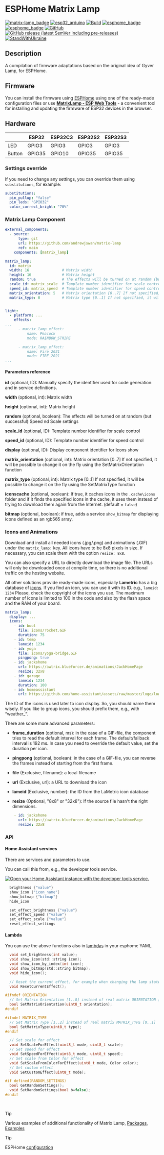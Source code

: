 # ESPHome Matrix Lamp
[![matrix-lamp_badge](https://img.shields.io/static/v1?label=Matrix&message=Lamp&color=orange&logo=lighthouse&logoColor=white)](https://github.com/andrewjswan/esphome-components/)
[![esp32_arduino](https://img.shields.io/badge/ESP32-Arduino-darkcyan.svg)](https://esphome.io/)
[![Build](https://github.com/andrewjswan/matrix-lamp/actions/workflows/build.yaml/badge.svg)](https://github.com/andrewjswan/matrix-lamp/actions/workflows/build.yaml)
[![esphome_badge](https://img.shields.io/static/v1?label=ESPHome&message=Components&color=blue&logo=esphome)](https://github.com/andrewjswan/esphome-components/)
[![esphome_badge](https://img.shields.io/static/v1?label=ESPHome&message=Config&color=blue&logo=esphome)](https://esphome.io/)
[![GitHub](https://img.shields.io/github/license/andrewjswan/matrix-lamp?color=blue)](https://github.com/andrewjswan/matrix-lamp/blob/main/LICENSE)
[![GitHub release (latest SemVer including pre-releases)](https://img.shields.io/github/v/release/andrewjswan/matrix-lamp?include_prereleases)](https://github.com/andrewjswan/matrix-lamp/releases)
[![StandWithUkraine](https://raw.githubusercontent.com/vshymanskyy/StandWithUkraine/main/badges/StandWithUkraine.svg)](https://github.com/vshymanskyy/StandWithUkraine/blob/main/docs/README.md)

## Description
A compilation of firmware adaptations based on the original idea of Gyver Lamp, for ESPHome.

## Firmware
You can install the firmware using [ESPHome](https://esphome.io/) using one of the ready-made configuration files or use [**MatrixLamp - ESP Web Tools**](https://andrewjswan.github.io/matrix-lamp/) - a convenient tool for installing and updating the firmware of ESP32 devices in the browser.

## Hardware
|       |ESP32  |ESP32C3 |ESP32S2 | ESP32S3 | 
|-------|-------|--------|--------|---------|
|LED    |GPIO3  |GPIO3   |GPIO3   |GPIO3    |
|Button |GPIO35 |GPIO10  |GPIO35  |GPIO35   |

### Settings override

If you need to change any settings, you can override them using `substitutions`, for example:
```Yaml
substitutions:
  pin_pullup: "false"
  pin_leds: "GPIO32"
  color_correct_bright: "70%"
```

### Matrix Lamp Component
```Yaml
external_components:
  - source:
      type: git
      url: https://github.com/andrewjswan/matrix-lamp
      ref: main
    components: [matrix_lamp]

matrix_lamp:
  id: matrix
  width: 16               # Matrix width
  height: 16              # Matrix height
  random: true            # The effects will be turned on at random (but successful) Speed ​nd Scale settings
  scale_id: matrix_scale  # Template number identifier for scale control
  speed_id: matrix_speed  # Template number identifier for speed control
  matrix_orientation: 5   # Matrix orientation [0..7] If not specified, it will be possible to change it on the fly using the SetMatrixOrientation function
  matrix_type: 0          # Matrix type [0..1] If not specified, it will be possible to change it on the fly using the SetMatrixType function


light:
  - platform: ...
    effects:
...
      - matrix_lamp_effect:
          name: Peacock
          mode: RAINBOW_STRIPE

      - matrix_lamp_effect:
          name: Fire 2021
          mode: FIRE_2021
...
```

#### Parameters reference

**id** (optional, ID): Manually specify the identifier used for code generation and in service definitions.

**width** (optional, int): Matrix width

**height** (optional, int):  Matrix height

**random** (optional, boolean): The effects will be turned on at random (but successful) Speed ​nd Scale settings

**scale_id** (optional, ID): Template number identifier for scale control

**speed_id** (optional, ID): Template number identifier for speed control

**display** (optional, ID): Display component identifier for Icons show

**matrix_orientation** (optional, int): Matrix orientation [0..7] If not specified, it will be possible to change it on the fly using the SetMatrixOrientation function

**matrix_type** (optional, int): Matrix type [0..1] If not specified, it will be possible to change it on the fly using the SetMatrixType function

**iconscache** (optional, boolean): If true, it caches icons in the `.cache\icons` folder and if it finds the specified icons in the cache, it uses them instead of trying to download them again from the Internet. (default = `false`)

**bitmap** (optional, boolean): if true, adds a service `show_bitmap` for displaying icons defined as an rgb565 array.

### Icons and Animations

Download and install all needed icons (.jpg/.png) and animations (.GIF) under the `matrix_lamp:` key. All icons have to be 8x8 pixels in size. If necessary, you can scale them with the option `resize: 8x8`.

You can also specify a URL to directly download the image file. The URLs will only be downloaded once at compile time, so there is no additional traffic on the hosting website.

All other solutions provide ready-made icons, especially **Lametric** has a big database of [icons](https://developer.lametric.com/icons). If you find an icon, you can use it with its ID. e.g., `lameid: 1234` Please, check the copyright of the icons you use. The maximum number of icons is limited to 100 in the code and also by the flash space and the RAM of your board.

```Yaml
matrix_lamp:
  display: ...
  icons: 
    - id: boot 
      file: icons/rocket.GIF
      duration: 75     
    - id: temp 
      lameid: 1234
    - id: yoga
      file: icons/yoga-bridge.GIF
      pingpong: true
    - id: jackshome
      url: https://awtrix.blueforcer.de/animations/JackHomePage
      resize: 32x8
    - id: garage
      lameid: 1234
      duration: 100
    - id: homeassistant
      url: https://github.com/home-assistant/assets/raw/master/logo/logo-special.png      
```

The ID of the icons is used later to icon display. So, you should name them wisely. If you like to group icons, you should prefix them, e.g., with “weather_”.

There are some more advanced parameters:

- **frame_duration** (optional, ms): in the case of a GIF-file, the component tries to read the default interval for each frame. The default/fallback interval is 192 ms. In case you need to override the default value, set the duration per icon.
- **pingpong** (optional, boolean): in the case of a GIF-file, you can reverse the frames instead of starting from the first frame.

- **file** (Exclusive, filename): a local filename
- **url** (Exclusive, url): a URL to download the icon
- **lameid** (Exclusive, number): the ID from the LaMetric icon database

- **resize** (Optional, "8x8" or "32x8"): If the source file hasn't the right dimensions.

```Yaml
    - id: jackshome
      url: https://awtrix.blueforcer.de/animations/JackHomePage
      resize: 32x8
```

### API 

#### Home Assistant services

There are services and parameters to use.

You can call this from, e.g., the developer tools service.

[![Open your Home Assistant instance with the developer tools service.](https://my.home-assistant.io/badges/developer_services.svg)](https://my.home-assistant.io/redirect/developer_services/)

```c
  brightness {"value"}
  show_icon {"icon_name"}
  show_bitmap {"bitmap"}
  hide_icon

  set_effect_brightness {"value"}
  set_effect_speed {"value"}
  set_effect_scale {"value"}
  reset_effect_settings
```

#### Lambda

You can use the above functions also in [lambdas](https://esphome.io/automations/actions#lambda-action) in your esphome YAML.

```c
  void set_brightness(int value);
  void show_icon(std::string icon);
  void show_icon_by_index(int icon);
  void show_bitmap(std::string bitmap);
  void hide_icon();

  // Reset the current effect, for example when changing the lamp state. 
  void ResetCurrentEffect();

#ifndef ORIENTATION
  // Set Matrix Orientation [1..8] instead of real matrix ORIENTATION [0..7]
  bool SetMatrixOrientation(uint8_t orientation);
#endif

#ifndef MATRIX_TYPE
  // Set Matrix Type [1..2] instead of real matrix MATRIX_TYPE [0..1]
  bool SetMatrixType(uint8_t type);
#endif

  // Set scale for effect
  void SetScaleForEffect(uint8_t mode, uint8_t scale);
  // Set speed for effect
  void SetSpeedForEffect(uint8_t mode, uint8_t speed);
  // Set scale from Color for effect
  void SetScaleFromColorForEffect(uint8_t mode, Color color);
  // Set custom effect
  void SetCustomEffect(uint8_t mode);

#if defined(RANDOM_SETTINGS)
  bool GetRandomSettings();
  void SetRandomSettings(bool b=false);
#endif
```

<br />

> [!TIP]
> Various examples of additional functionality of Matrix Lamp, [Packages](https://github.com/andrewjswan/matrix-lamp/tree/main/packages), [Examples](https://github.com/andrewjswan/matrix-lamp/tree/main/examples)

> [!TIP]
> ESPHome [configuration](https://github.com/andrewjswan/esphome-config)
